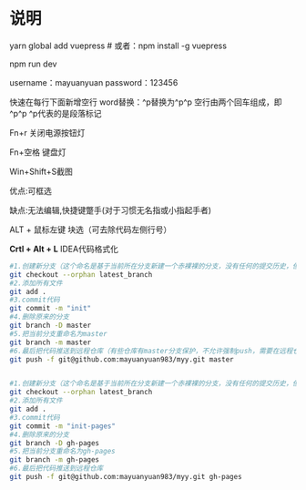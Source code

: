# 说明

yarn global add vuepress # 或者：npm install -g vuepress

npm run dev

username：mayuanyuan
password：123456

快速在每行下面新增空行
word替换：^p替换为^p^p
空行由两个回车组成，即^p^p
^p代表的是段落标记

Fn+r 关闭电源按钮灯

Fn+空格 键盘灯

Win+Shift+S截图

优点:可框选

缺点:无法编辑,快捷键蹩手(对于习惯无名指或小指起手者)

ALT + 鼠标左键 块选（可去除代码左侧行号）



**Crtl + Alt + L**  IDEA代码格式化

```bash
#1.创建新分支（这个命名是基于当前所在分支新建一个赤裸裸的分支，没有任何的提交历史，但是当前分支的内容一应俱全。新建的分支，严格意义上说，还不是一个分支，因为HEAD指向的引用中没有commit值，只有在进行一次提交后，它才算得上真正的分支。）
git checkout --orphan latest_branch
#2.添加所有文件
git add .
#3.commit代码
git commit -m "init"
#4.删除原来的分支
git branch -D master
#5.把当前分支重命名为master
git branch -m master
#6.最后把代码推送到远程仓库（有些仓库有master分支保护，不允许强制push，需要在远程仓库项目里暂时把项目保护关掉才能推送）
git push -f git@github.com:mayuanyuan983/myy.git master


#1.创建新分支（这个命名是基于当前所在分支新建一个赤裸裸的分支，没有任何的提交历史，但是当前分支的内容一应俱全。新建的分支，严格意义上说，还不是一个分支，因为HEAD指向的引用中没有commit值，只有在进行一次提交后，它才算得上真正的分支。）
git checkout --orphan latest_branch
#2.添加所有文件
git add .
#3.commit代码
git commit -m "init-pages"
#4.删除原来的分支
git branch -D gh-pages
#5.把当前分支重命名为gh-pages
git branch -m gh-pages
#6.最后把代码推送到远程仓库
git push -f git@github.com:mayuanyuan983/myy.git gh-pages
```

